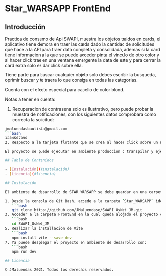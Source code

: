 # Star_WARSAPP FrontEnd

## Introducción

Practica de consumo de Api SWAPI, muestra los objetos traidos en cards, el aplicativo tiene demora en traer las cards dado la cantidad de solicitudes que hace a la API para traer data completa y consolidada, ademas si la card tiene informacion a la que se puede acceder pinta el vinculo de otro color y al hacer click trae en una ventana emergente la data de este y para cerrar la card extra solo es dar click sobre ella.

Tiene parte para buscar cualquier objeto solo debes escribir la busqueda, oprimir buscar y te traera lo que consiga en todas las categorias.

Cuenta con el efecto especial para cabello de color blond.

Notas a tener en cuenta:
1. Recuperacion de contrasena solo es ilustrativo, pero puede probar la muestra de notificaciones, con los siguientes datos comprobara como correcta la solicitud:
```bash
jmaluendasbautista@gmail.com
```bash
1234567890
2. Respecto a la tarjeta flotante que se crea al hacer click sobre un nombre de pelicula, especie, etc. esta tarjeta se cierra haciendo click sobre la tarjeta.

El proyecto se puede ejecutar en ambiente produccion o transpilar y ejecutarlo en ambiente de desarrollo.

## Tabla de Contenidos

- [Instalación](#instalación)
- [Licencia](#licencia)

## Instalación

El ambiente de desarrollo de STAR WARSAPP se debe guardar en una carpeta (`Star_WARSAPP`).

1. Desde la consola de Git Bash, accede a la carpeta `Star_WARSAPP` identificate y clona el repositorio con las siguientes instrucciónes:
   ```bash
   git clone https://github.com/JMaluendase/SWAPI_OsNet_JM.git
3. Acceder a la carpeta FrontEnd en la cual queda alojado el proyecto clonado.
   ```bash
   cd SWAPI_OsNet_JM
5. Realizar la installacion de Vite
   ```bash
   npm install vite --save-dev
7. Ya puede desplegar el proyecto en ambiente de desarrollo con:
   ```bash
   npm run dev

## Licencia

© JMaluendas 2024. Todos los derechos reservados.

